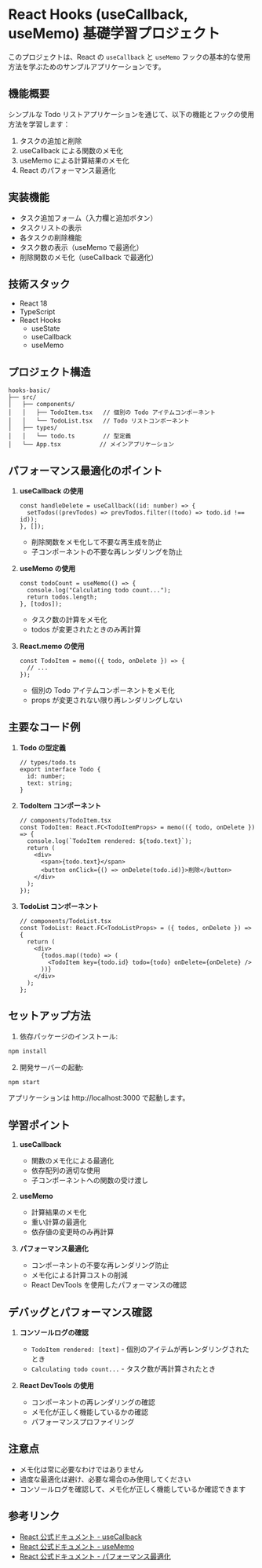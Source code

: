 # React Hooks (useCallback, useMemo) 基礎学習プロジェクト

このプロジェクトは、React の `useCallback` と `useMemo` フックの基本的な使用方法を学ぶためのサンプルアプリケーションです。

## 機能概要

シンプルな Todo リストアプリケーションを通じて、以下の機能とフックの使用方法を学習します：

1. タスクの追加と削除
2. useCallback による関数のメモ化
3. useMemo による計算結果のメモ化
4. React のパフォーマンス最適化

## 実装機能

- タスク追加フォーム（入力欄と追加ボタン）
- タスクリストの表示
- 各タスクの削除機能
- タスク数の表示（useMemo で最適化）
- 削除関数のメモ化（useCallback で最適化）

## 技術スタック

- React 18
- TypeScript
- React Hooks
  - useState
  - useCallback
  - useMemo

## プロジェクト構造

```
hooks-basic/
├── src/
│   ├── components/
│   │   ├── TodoItem.tsx   // 個別の Todo アイテムコンポーネント
│   │   └── TodoList.tsx   // Todo リストコンポーネント
│   ├── types/
│   │   └── todo.ts        // 型定義
│   └── App.tsx           // メインアプリケーション
```

## パフォーマンス最適化のポイント

1. **useCallback の使用**

   ```tsx
   const handleDelete = useCallback((id: number) => {
     setTodos((prevTodos) => prevTodos.filter((todo) => todo.id !== id));
   }, []);
   ```

   - 削除関数をメモ化して不要な再生成を防止
   - 子コンポーネントの不要な再レンダリングを防止

2. **useMemo の使用**

   ```tsx
   const todoCount = useMemo(() => {
     console.log("Calculating todo count...");
     return todos.length;
   }, [todos]);
   ```

   - タスク数の計算をメモ化
   - todos が変更されたときのみ再計算

3. **React.memo の使用**
   ```tsx
   const TodoItem = memo(({ todo, onDelete }) => {
     // ...
   });
   ```
   - 個別の Todo アイテムコンポーネントをメモ化
   - props が変更されない限り再レンダリングしない

## 主要なコード例

1. **Todo の型定義**

   ```tsx
   // types/todo.ts
   export interface Todo {
     id: number;
     text: string;
   }
   ```

2. **TodoItem コンポーネント**

   ```tsx
   // components/TodoItem.tsx
   const TodoItem: React.FC<TodoItemProps> = memo(({ todo, onDelete }) => {
     console.log(`TodoItem rendered: ${todo.text}`);
     return (
       <div>
         <span>{todo.text}</span>
         <button onClick={() => onDelete(todo.id)}>削除</button>
       </div>
     );
   });
   ```

3. **TodoList コンポーネント**
   ```tsx
   // components/TodoList.tsx
   const TodoList: React.FC<TodoListProps> = ({ todos, onDelete }) => {
     return (
       <div>
         {todos.map((todo) => (
           <TodoItem key={todo.id} todo={todo} onDelete={onDelete} />
         ))}
       </div>
     );
   };
   ```

## セットアップ方法

1. 依存パッケージのインストール:

```bash
npm install
```

2. 開発サーバーの起動:

```bash
npm start
```

アプリケーションは http://localhost:3000 で起動します。

## 学習ポイント

1. **useCallback**

   - 関数のメモ化による最適化
   - 依存配列の適切な使用
   - 子コンポーネントへの関数の受け渡し

2. **useMemo**

   - 計算結果のメモ化
   - 重い計算の最適化
   - 依存値の変更時のみ再計算

3. **パフォーマンス最適化**
   - コンポーネントの不要な再レンダリング防止
   - メモ化による計算コストの削減
   - React DevTools を使用したパフォーマンスの確認

## デバッグとパフォーマンス確認

1. **コンソールログの確認**

   - `TodoItem rendered: [text]` - 個別のアイテムが再レンダリングされたとき
   - `Calculating todo count...` - タスク数が再計算されたとき

2. **React DevTools の使用**
   - コンポーネントの再レンダリングの確認
   - メモ化が正しく機能しているかの確認
   - パフォーマンスプロファイリング

## 注意点

- メモ化は常に必要なわけではありません
- 過度な最適化は避け、必要な場合のみ使用してください
- コンソールログを確認して、メモ化が正しく機能しているか確認できます

## 参考リンク

- [React 公式ドキュメント - useCallback](https://react.dev/reference/react/useCallback)
- [React 公式ドキュメント - useMemo](https://react.dev/reference/react/useMemo)
- [React 公式ドキュメント - パフォーマンス最適化](https://react.dev/learn/render-and-commit)
